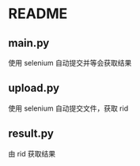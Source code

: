 # README

## main.py

使用 selenium 自动提交并等会获取结果



## upload.py

使用 selenium 自动提交文件，获取 rid



## result.py

由 rid 获取结果